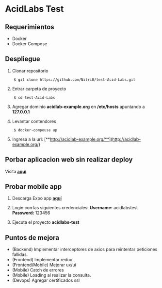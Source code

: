 # AcidLabs Test

## Requerimientos
* Docker
* Docker Compose


## Despliegue

1. Clonar repositorio
```
    $ git clone https://github.com/Nitri0/test-Acid-Labs.git
```

2. Entrar carpeta de proyecto
```
    $ cd test-Acid-Labs
```

3. Agregar dominio **acidlab-example.org** en **/etc/hosts** apuntando a **127.0.0.1**

4. Levantar contendores
```
    $ docker-compouse up
```

5. Ingresa a la url: [**http://acidlab-example.org/**](http://acidlab-example.org/)


## Porbar aplicacion web sin realizar deploy

Visita [**aquí**](http://ec2-3-85-56-134.compute-1.amazonaws.com/)


## Probar mobile app

1. Descarga Expo app [**aquí**](https://play.google.com/store/apps/details?id=host.exp.exponent&referrer=www)

    


2. Login con las siguientes credenciales:
**Username:** acidlabstest
**Password:** 123456

3. Ejecuta el proyecto **acidlabs-test**


## Puntos de mejora
* (Backend) Implementar interceptores de axios para reintentar peticiones fallidas.
* (Frontend) Implementar redux
* (Frontend/Mobile) Mejorar ux/ui
* (Mobile) Catch de errores
* (Mobile) Loading al realizar la consulta.
* (Devops) Agregar certificados ssl

